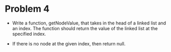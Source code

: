 # Problem 4

- Write a function, getNodeValue, that takes in the head of a linked list and an index. The function should return the value of the linked list at the specified index.

- If there is no node at the given index, then return null.
